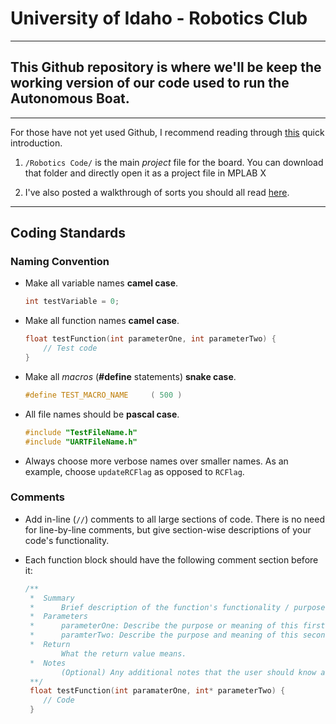 # University of Idaho - Robotics Club
---
## This Github repository is where we'll be keep the working version of our code used to run the Autonomous Boat.
---
For those have not yet used Github, I recommend reading through [this](https://guides.github.com/activities/hello-world/ "Github Walkthrough") quick introduction.

1. `/Robotics Code/` is the main _project_ file for the board. You can download that folder and directly open it as a project file in MPLAB X

2. I've also posted a walkthrough of sorts you should all read [here](https://docs.google.com/document/d/1drxDmMMY8L0Jcg8FvCODpBT69w2KSG8qKTnTIxLXedo/edit?usp=sharing "Google Doc Walkthrough").

---

## Coding Standards

### Naming Convention

* Make all variable names __camel case__.
	```c
	int testVariable = 0;
	```
* Make all function names __camel case__.
	```c
	float testFunction(int parameterOne, int parameterTwo) {
		// Test code
	}
	```
* Make all _macros_ (__#define__ statements) __snake case__.
	```c
	#define TEST_MACRO_NAME		( 500 )
	```
* All file names should be __pascal case__.
	```c
	#include "TestFileName.h"
	#include "UARTFileName.h"
	```
* Always choose more verbose names over smaller names. As an example, choose `updateRCFlag` as opposed to `RCFlag`.

### Comments

* Add in-line (`//`) comments to all large sections of code. There is no need for line-by-line comments, but give section-wise descriptions of your code's functionality.

* Each function block should have the following comment section before it:
	```c
	/**
	 *	Summary
	 *		Brief description of the function's functionality / purpose.
	 *	Parameters
	 *		parameterOne: Describe the purpose or meaning of this first parameter.
	 *		paramterTwo: Describe the purpose and meaning of this second paramter.
	 *	Return
	 		What the return value means.
	 *	Notes
	 		(Optional) Any additional notes that the user should know about this function.
	 **/
	 float testFunction(int paramaterOne, int* parameterTwo) {
	 	// Code
	 }
	```

